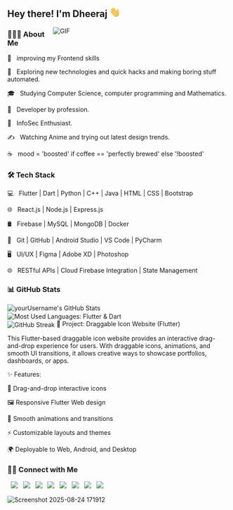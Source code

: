 <h2> Hey there! I'm Dheeraj <img src="https://raw.githubusercontent.com/devSouvik/devSouvik/master/Hi.gif" width="25"></h2> <img align="right" alt="GIF" src="https://github.com/devSouvik/devSouvik/blob/master/gif4.gif?raw=true" width="400"/> <h3> 👨🏻‍💻 About Me </h3>

🔭   improving my Frontend skills

🤔   Exploring new technologies and quick hacks and making boring stuff automated.

🎓   Studying Computer Science, computer programming and Mathematics.

💼   Developer by profession.

🌱   InfoSec Enthusiast.

✍️   Watching Anime and trying out latest design trends.

☕   mood = 'boosted' if coffee == 'perfectly brewed' else '!boosted'

<h3>🛠 Tech Stack</h3>

💻   Flutter | Dart | Python | C++ | Java | HTML | CSS | Bootstrap

🌐   React.js | Node.js | Express.js

🛢   Firebase | MySQL | MongoDB | Docker

🔧   Git | GitHub | Android Studio | VS Code | PyCharm

🖥   UI/UX | Figma | Adobe XD | Photoshop

🌐   RESTful APIs | Cloud Firebase Integration | State Management

<h3>📊 GitHub Stats</h3> <img align="center" src="https://github-readme-stats.vercel.app/api?username=yourUsername&include_all_commits=true&count_private=true&show_icons=true&line_height=24&title_color=FF5733&icon_color=4C8BF5&text_color=E5E5E5&bg_color=0,1F1F1F,000000" alt="yourUsername's GitHub Stats" /> <br> <img align="center" src="https://github-readme-stats.vercel.app/api/top-langs/?username=yourUsername&layout=compact&title_color=FF5733&text_color=E5E5E5&bg_color=0,1F1F1F,000000&langs_count=8&hide_border=true&custom_title=Primary%20Languages%20(Flutter%20%26%20Dart)" alt="Most Used Languages: Flutter & Dart" /> <br> <img align="center" src="https://github-readme-streak-stats.herokuapp.com?user=yourUsername&theme=highcontrast&hide_border=true&ring=FF5733&fire=FF5733&currStreakLabel=4C8BF5" alt="GitHub Streak" />
🚀 Project: Draggable Icon Website (Flutter)

This Flutter-based draggable icon website provides an interactive drag-and-drop experience for users.
With draggable icons, animations, and smooth UI transitions, it allows creative ways to showcase portfolios, dashboards, or apps.

✨ Features:

🎯 Drag-and-drop interactive icons

🖼️ Responsive Flutter Web design

🎨 Smooth animations and transitions

⚡ Customizable layouts and themes

🌍 Deployable to Web, Android, and Desktop

<h3> 🤝🏻 Connect with Me </h3> <p align="Row"> &nbsp; <a href="https://profile.indeed.com/?hl=en_IN&co=IN&from=gnav-homepage" target="_blank"><img src="https://img.icons8.com/?size=100&id=0bivoTfGHrML&format=png&color=000000" width="50" /></a> &nbsp; <a href="mailto:dheerajchauhan269@gmail.com"><img src="https://img.icons8.com/plasticine/100/000000/gmail.png" width="50" /></a> &nbsp; <a href="https://x.com/DheerajSingh637" target="_blank"><img src="https://img.icons8.com/plasticine/100/000000/twitter.png" width="50" /></a> &nbsp; <a href="https://www.instagram.com/_d_heeraj_chauhan/" target="_blank"><img src="https://img.icons8.com/plasticine/100/000000/instagram-new.png" width="50" /></a> &nbsp; <a href="https://www.facebook.com/profile.php?id=61562829161039" target="_blank"><img src="https://img.icons8.com/?size=100&id=118568&format=png&color=000000" width="50" /></a> &nbsp; <a href="https://www.youtube.com/@DheerajChauhan-x3e" target="_blank"><img src="https://img.icons8.com/?size=100&id=19318&format=png&color=000000" width="50" /></a> &nbsp; <a href="https://t.me/tele12200"><img src="https://img.icons8.com/?size=100&id=5mIvDYZUWDCF&format=png&color=000000" width="50" /></a> &nbsp; <a href="https://discord.gg/VxzZBdzP"><img src="https://img.icons8.com/?size=100&id=30998&format=png&color=000000" width="50" /></a> </p>
<img width="1894" height="925" alt="Screenshot 2025-08-24 171912" src="https://github.com/user-attachments/assets/3b9e1d9e-b431-4634-a921-64bdd7f19887" />

